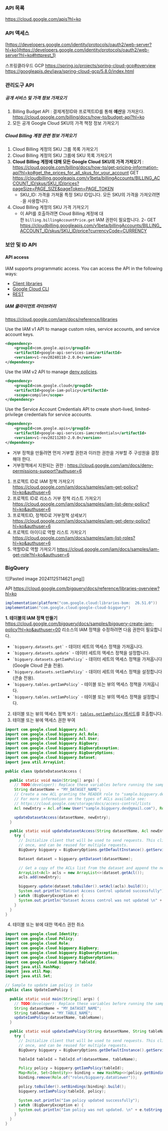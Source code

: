 ### API 목록
https://cloud.google.com/apis?hl=ko

### API 액세스
[https://developers.google.com/identity/protocols/oauth2/web-server?hl=ko](https://developers.google.com/identity/protocols/oauth2/web-server?hl=ko#httprest_1)

스프링클라우드 GCP https://spring.io/projects/spring-cloud-gcp#overview
https://googleapis.dev/java/spring-cloud-gcp/5.8.0/index.html
### 관리도구 API
##### 공개 서비스 및 가격 정보 가져오기
1. Billing Budget API : 결제계정ID와 프로젝트ID를 통해 **예산**을 가져온다.  https://cloud.google.com/billing/docs/how-to/budget-api?hl=ko
2. 모든 공개 Google Cloud SKU의 가격 책정 정보 가져오기
##### Cloud Billing 계정 관련 정보 가져오기
1. Cloud Billing 계정의 SKU 그룹 목록 가져오기
2. Cloud Billing 계정의 SKU 그룹에 SKU 목록 가져오기
3. **Cloud Billing 계정에 대해 모든 Google Cloud SKU의 가격 가져오기** : https://cloud.google.com/billing/docs/how-to/get-pricing-information-api?hl=ko#get_the_prices_for_all_skus_for_your_account
	GET https://cloudbilling.googleapis.com/v1beta/billingAccounts/BILLING_ACCOUNT_ID/skus/SKU_ID/prices?pageSize=PAGE_SIZE&pageToken=PAGE_TOKEN
	- SKU_ID: 가격을 가져올 특정 SKU ID입니다. 모든 SKU의 가격을 가져오려면 `-`을 사용합니다.
6. Cloud Billing 계정의 SKU 가격 가져오기 
	-  이 API를 호출하려면 Cloud Billing 계정에 대한 `billing.billingAccountPrice.get` IAM 권한이 필요합니다.
	2- GET https://cloudbilling.googleapis.com/v1beta/billingAccounts/BILLING_ACCOUNT_ID/skus/SKU_ID/price?currencyCode=CURRENCY


### 보안 및 ID API

#### API access

IAM supports programmatic access. You can access the API in the following ways:

- [Client libraries](https://cloud.google.com/iam/docs/authentication#client-libraries)
- [Google Cloud CLI](https://cloud.google.com/iam/docs/authentication#gcloud)
- [REST](https://cloud.google.com/iam/docs/authentication#rest)

##### IAM 클라이언트 라이브러리
https://cloud.google.com/iam/docs/reference/libraries

Use the IAM v1 API to manage custom roles, service accounts, and service account keys.

```xml
<dependency>  
	<groupId>com.google.apis</groupId>  
	<artifactId>google-api-services-iam</artifactId>  
	<version>v1-rev20240118-2.0.0</version>
</dependency>
```

Use the IAM v2 API to manage [deny policies](https://cloud.google.com/iam/docs/deny-overview).

```xml
<dependency>  
	<groupId>com.google.cloud</groupId>  
	<artifactId>google-iam-policy</artifactId>  
	<scope>compile</scope>
</dependency>
```

Use the Service Account Credentials API to create short-lived, limited-privilege credentials for service accounts.
```xml
<dependency>  
	<groupId>com.google.apis</groupId>  
	<artifactId>google-api-services-iamcredentials</artifactId>  
	<version>v1-rev20211203-2.0.0</version>
</dependency>
```

- 거부 정책을 만들려면 먼저 거부할 권한과 이러한 권한을 거부할 주 구성원을 결정해야 한다.
- 거부정책에서 지원되는 권한 : https://cloud.google.com/iam/docs/deny-permissions-support?authuser=6
1. 프로젝트 ID로 IAM 정책 가져오기 https://cloud.google.com/iam/docs/samples/iam-get-policy?hl=ko&authuser=6
2. 프로젝트 ID로 리소스 거부 정책 리스트 가져오기 https://cloud.google.com/iam/docs/samples/iam-list-deny-policy?hl=ko&authuser=6
3. 프로젝트ID, 정책ID로 거부정책 상세보기 https://cloud.google.com/iam/docs/samples/iam-get-deny-policy?hl=ko&authuser=6
4. 프로젝트 아이디로 역할 리스트 가져오기 https://cloud.google.com/iam/docs/samples/iam-list-roles?hl=ko&authuser=6
5. 역할ID로 역할 가져오기 https://cloud.google.com/iam/docs/samples/iam-get-role?hl=ko&authuser=6


### BigQuery

![[Pasted image 20241125114621.png]]

API 
https://cloud.google.com/bigquery/docs/reference/libraries-overview?hl=ko
```gradle
implementation(platform("com.google.cloud:libraries-bom:  26.51.0"))  
implementation("com.google.cloud:google-cloud-bigquery")
```

**1. 테이블의 IAM 정책 만들기** https://cloud.google.com/bigquery/docs/samples/bigquery-create-iam-policy?hl=ko&authuser=00
리소스의 IAM 정책을 수정하려면 다음 권한이 필요합니다.

- `` `bigquery.datasets.get` `` - 데이터 세트의 액세스 정책을 가져옵니다.
- `` `bigquery.datasets.update` `` - 데이터 세트의 액세스 정책을 설정합니다.
- `` `bigquery.datasets.getIamPolicy` `` - 데이터 세트의 액세스 정책을 가져옵니다(Google Cloud 콘솔 전용).
- `` `bigquery.datasets.setIamPolicy` `` - 데이터 세트의 액세스 정책을 설정합니다(콘솔 전용).
- `` `bigquery.tables.getIamPolicy` `` - 테이블 또는 뷰의 액세스 정책을 가져옵니다.
- `` `bigquery.tables.setIamPolicy` `` - 테이블 또는 뷰의 액세스 정책을 설정합니다.
2. 테이블 또는 뷰의 액세스 정책 보기 :  [`tables.getIamPolicy` 메서드](https://cloud.google.com/bigquery/docs/reference/rest/v2/tables/getIamPolicy?authuser=00&hl=ko)를 호출합니다.
3. 테이블 또는 뷰에 액세스 권한 부여
```java
import com.google.cloud.bigquery.Acl;
import com.google.cloud.bigquery.Acl.Role;
import com.google.cloud.bigquery.Acl.User;
import com.google.cloud.bigquery.BigQuery;
import com.google.cloud.bigquery.BigQueryException;
import com.google.cloud.bigquery.BigQueryOptions;
import com.google.cloud.bigquery.Dataset;
import java.util.ArrayList;

public class UpdateDatasetAccess {

  public static void main(String[] args) {
    // TODO(developer): Replace these variables before running the sample.
    String datasetName = "MY_DATASET_NAME";
    // Create a new ACL granting the READER role to "sample.bigquery.dev@gmail.com"
    // For more information on the types of ACLs available see:
    // https://cloud.google.com/storage/docs/access-control/lists
    Acl newEntry = Acl.of(new User("sample.bigquery.dev@gmail.com"), Role.READER);

    updateDatasetAccess(datasetName, newEntry);
  }

  public static void updateDatasetAccess(String datasetName, Acl newEntry) {
    try {
      // Initialize client that will be used to send requests. This client only needs to be created
      // once, and can be reused for multiple requests.
      BigQuery bigquery = BigQueryOptions.getDefaultInstance().getService();

      Dataset dataset = bigquery.getDataset(datasetName);

      // Get a copy of the ACLs list from the dataset and append the new entry
      ArrayList<Acl> acls = new ArrayList<>(dataset.getAcl());
      acls.add(newEntry);

      bigquery.update(dataset.toBuilder().setAcl(acls).build());
      System.out.println("Dataset Access Control updated successfully");
    } catch (BigQueryException e) {
      System.out.println("Dataset Access control was not updated \n" + e.toString());
    }
  }
}
```


4. 테이블 또는 뷰에 대한 액세스 권한 취소 
```java
import com.google.cloud.Identity;
import com.google.cloud.Policy;
import com.google.cloud.Role;
import com.google.cloud.bigquery.BigQuery;
import com.google.cloud.bigquery.BigQueryException;
import com.google.cloud.bigquery.BigQueryOptions;
import com.google.cloud.bigquery.TableId;
import java.util.HashMap;
import java.util.Map;
import java.util.Set;

// Sample to update iam policy in table
public class UpdateIamPolicy {

  public static void main(String[] args) {
    // TODO(developer): Replace these variables before running the sample.
    String datasetName = "MY_DATASET_NAME";
    String tableName = "MY_TABLE_NAME";
    updateIamPolicy(datasetName, tableName);
  }

  public static void updateIamPolicy(String datasetName, String tableName) {
    try {
      // Initialize client that will be used to send requests. This client only needs to be created
      // once, and can be reused for multiple requests.
      BigQuery bigquery = BigQueryOptions.getDefaultInstance().getService();

      TableId tableId = TableId.of(datasetName, tableName);

      Policy policy = bigquery.getIamPolicy(tableId);
      Map<Role, Set<Identity>> binding = new HashMap<>(policy.getBindings());
      binding.remove(Role.of("roles/bigquery.dataViewer"));

      policy.toBuilder().setBindings(binding).build();
      bigquery.setIamPolicy(tableId, policy);

      System.out.println("Iam policy updated successfully");
    } catch (BigQueryException e) {
      System.out.println("Iam policy was not updated. \n" + e.toString());
    }
  }
}
```